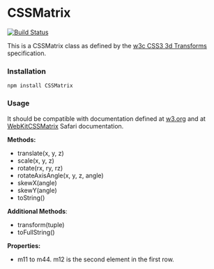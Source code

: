 CSSMatrix
=========

[![Build Status](https://secure.travis-ci.org/arian/CSSMatrix.png?branch=master)](http://travis-ci.org/arian/CSSMatrix)

This is a CSSMatrix class as defined by the [w3c CSS3 3d Transforms](http://www.w3.org/TR/2011/WD-css3-2d-transforms-20111215/#cssmatrix-interface) specification.

### Installation

	npm install CSSMatrix

### Usage

It should be compatible with documentation defined at [w3.org](http://www.w3.org/TR/2011/WD-css3-2d-transforms-20111215/#cssmatrix-interface) and at [WebKitCSSMatrix](https://developer.apple.com/library/safari/#documentation/AppleApplications/Reference/SafariCSSRef/Articles/Functions.html#//apple_ref/css/func/matrix3d) Safari documentation.

__Methods:__

- translate(x, y, z)
- scale(x, y, z)
- rotate(rx, ry, rz)
- rotateAxisAngle(x, y, z, angle)
- skewX(angle)
- skewY(angle)
- toString()

__Additional Methods__:

- transform(tuple)
- toFullString()

__Properties:__

- m11 to m44. m12 is the second element in the first row.
